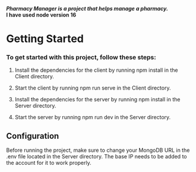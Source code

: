 ***Pharmacy Manager is a project that helps manage a pharmacy.***  
**I have used node version 16**
# Getting Started  
### To get started with this project, follow these steps:

1. Install the dependencies for the client by running npm install in the Client directory.  
  
2. Start the client by running npm run serve in the Client directory.  
  
3. Install the dependencies for the server by running npm install in the Server directory. 
  
4. Start the server by running npm run dev in the Server directory.  
  
## Configuration  
Before running the project, make sure to change your MongoDB URL in the .env file located in the Server directory. The base IP needs to be added to the account for it to work properly.
